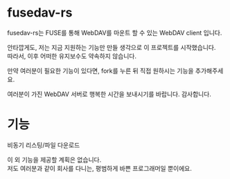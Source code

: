 # fusedav-rs

fusedav-rs는 FUSE를 통해 WebDAV를 마운트 할 수 있는 WebDAV client 입니다.

안타깝게도, 저는 지금 지원하는 기능만 만들 생각으로 이 프로젝트를 시작했습니다.\
따라서, 이후 어떠한 유지보수도 약속하지 않습니다.

만약 여러분이 필요한 기능이 있다면, fork를 누른 뒤 직접 원하시는 기능을 추가해주세요.

여러분이 가진 WebDAV 서버로 행복한 시간을 보내시기를 바랍니다.
감사합니다.

# 기능

비동기 리스팅/파일 다운로드

이 외 기능을 제공할 계획은 없습니다.\
저도 여러분과 같이 회사를 다니는, 평범하게 바쁜 프로그래머일 뿐이에요.